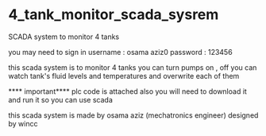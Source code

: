 # 4_tank_monitor_scada_sysrem
SCADA system to monitor 4 tanks 

you may need to sign in 
username : osama aziz0
password : 123456

this scada system is to monitor 4 tanks 
you can turn pumps on , off 
you can watch tank's fluid levels and temperatures and overwrite each of them 

**** important****
plc code is attached also you will need to download it and run it so you can use scada 


this scada system is made by osama aziz (mechatronics engineer)
designed by wincc 
